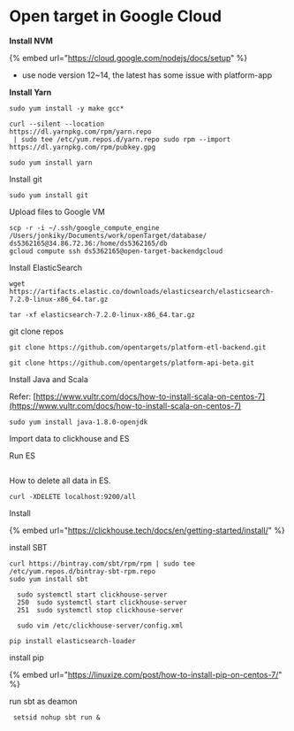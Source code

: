 # Open target in Google Cloud

**Install NVM** 

{% embed url="https://cloud.google.com/nodejs/docs/setup" %}

*  use node version 12~14, the latest has some issue with platform-app

**Install Yarn**

```text
sudo yum install -y make gcc*

curl --silent --location 
https://dl.yarnpkg.com/rpm/yarn.repo
 | sudo tee /etc/yum.repos.d/yarn.repo sudo rpm --import 
https://dl.yarnpkg.com/rpm/pubkey.gpg

sudo yum install yarn
```



Install git

```text
sudo yum install git
```

Upload files to Google VM

```text
scp -r -i ~/.ssh/google_compute_engine /Users/jonkiky/Documents/work/openTarget/database/ ds5362165@34.86.72.36:/home/ds5362165/db
gcloud compute ssh ds5362165@open-target-backendgcloud
```

Install ElasticSearch

```text
wget https://artifacts.elastic.co/downloads/elasticsearch/elasticsearch-7.2.0-linux-x86_64.tar.gz
```

```text
tar -xf elasticsearch-7.2.0-linux-x86_64.tar.gz
```

git clone repos

```text
git clone https://github.com/opentargets/platform-etl-backend.git
```

```text
git clone https://github.com/opentargets/platform-api-beta.git
```

Install Java and Scala 

Refer: [https://www.vultr.com/docs/how-to-install-scala-on-centos-7](https://www.vultr.com/docs/how-to-install-scala-on-centos-7) 

```text
sudo yum install java-1.8.0-openjdk
```



Import data to clickhouse and ES





Run ES 

```text

```



How to delete all data in ES. 



```text
curl -XDELETE localhost:9200/all
```

Install 

{% embed url="https://clickhouse.tech/docs/en/getting-started/install/" %}

install SBT



```text
curl https://bintray.com/sbt/rpm/rpm | sudo tee /etc/yum.repos.d/bintray-sbt-rpm.repo
sudo yum install sbt
```



```text
  sudo systemctl start clickhouse-server
  250  sudo systemctl start clickhouse-server
  251  sudo systemctl stop clickhouse-server
  
  sudo vim /etc/clickhouse-server/config.xml
```



```text
pip install elasticsearch-loader
```

install pip 

{% embed url="https://linuxize.com/post/how-to-install-pip-on-centos-7/" %}

run sbt as deamon

```text
 setsid nohup sbt run &
```

